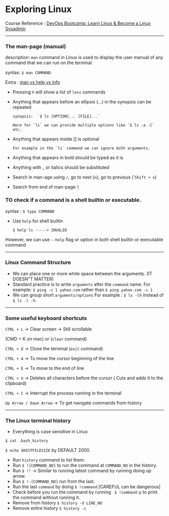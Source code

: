 # Exploring Linux

Course Reference : [DevOps Bootcamp: Learn Linux & Become a Linux Sysadmin](https://academy.zerotomastery.io/p/devops-bootcamp)

---

### The man-page (manual)

description: `man` command in Linux is used to display the user manual of any command that we can run on the terminal

syntax: `$ man COMMAND`


Extra : [man vs help vs info](https://unix.stackexchange.com/questions/19451/difference-between-help-info-and-man-command/159817)

* Pressing `h` will show a list of `less` commands

* Anything that appears before an ellipsis (...) in the synopsis can be repeated

      synopsis:  `$ ls [OPTION]... [FILE]...`

      Here for `ls` we can provide multiple options like `$ ls -a -C` etc.

* Anything that appears inside [] is optional

      For example in the `ls` command we can ignore both arguments.

* Anything that appears in bold should be typed as it is
* Anything with _ or italics should be substituted
* Search in man-age using `/`, go to next (`n`), go to previous ('`Shift + n`)
* Search from end of man-page `?`

### TO check if a command is a shell builtin or executable.
syntax : `$ type COMMAND`

* Use `help` for shell builtin

      $ help ls -----> INVALID

However, we can use `--help` flag or option in both shell builtin or executable command

--- 

### Linux Command Structure

* We can place one or more white space between the arguments. (IT DOESN"T MATTER)
* Standard practice is to write `arguments` after the `command` name. For example: `$ ping -c 1 yahoo.com` rather than `$ ping yahoo.com -c 1`
* We can group short `arguments/options` For example : `$ ls -lh` instead of `$ ls -l -h`. 

---

### Some useful keyboard shortcuts

`CTRL + L` -> Clear screen -> Still scrollable

(CMD + K on mac) or (`clear` command)

`CTRL + D` -> Close the terminal (`exit` command)

`CTRL + A` -> To move the cursor beginning of the line

`CTRL + E` -> To move to the end of line

`CTRL + U` -> Deletes all characters before the cursor ( Cuts and adds it to the clipboard)

`CTRL + C` -> Interrupt the process running in the terminal

`Up Arrow / Down Arrow` -> To get navigate commands from history

---

### The Linux terminal history

* Everything is case sensitive in Linux

`$ cat .bash_history`

`$ echo $HISTFILESIZE` by DEFAULT 2000.

* Run `history` command to list them.
* Run `$ ![COMMAND_NO]` to run the command at `COMMAND_NO` in the history.
* Run `$ !!` -> Similar to running latest command by running doing up arrow.
* Run `$ !-[COMMAND_NO]` run from the last.
* Run the last `command` by doing `$ !command` [CAREFUL can be dangerous]
* Check before you run the command by running ` $ !command:p` to print the command without running it.
* Remove from history `$ history -d LINE_NO`
* Remove entire history `$ history -c`



